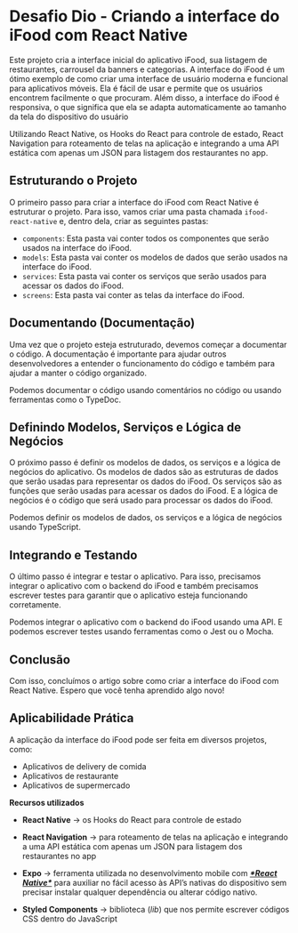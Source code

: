 # Desafio Dio - Criando a interface do **iFood** **com** **React** **Native**

Este projeto cria a interface inicial do aplicativo iFood, sua listagem de restaurantes, carrousel da banners e categorias. A interface do iFood é um ótimo exemplo de como criar uma interface de usuário moderna e funcional para aplicativos móveis. Ela é fácil de usar e permite que os usuários encontrem facilmente o que procuram. Além disso, a interface do iFood é responsiva, o que significa que ela se adapta automaticamente ao tamanho da tela do dispositivo do usuário

Utilizando React Native, os Hooks do React para controle de estado, React Navigation para roteamento de telas na aplicação e integrando a uma API estática com apenas um JSON para listagem dos restaurantes no app.

## Estruturando o Projeto

O primeiro passo para criar a interface do iFood com React Native é estruturar o projeto. Para isso, vamos criar uma pasta chamada `ifood-react-native` e, dentro dela, criar as seguintes pastas:

- `components`: Esta pasta vai conter todos os componentes que serão usados na interface do iFood.
- `models`: Esta pasta vai conter os modelos de dados que serão usados na interface do iFood.
- `services`: Esta pasta vai conter os serviços que serão usados para acessar os dados do iFood.
- `screens`: Esta pasta vai conter as telas da interface do iFood.

## Documentando (Documentação)

Uma vez que o projeto esteja estruturado, devemos começar a documentar o código. A documentação é importante para ajudar outros desenvolvedores a entender o funcionamento do código e também para ajudar a manter o código organizado.

Podemos documentar o código usando comentários no código ou usando ferramentas como o TypeDoc.

## Definindo Modelos, Serviços e Lógica de Negócios

O próximo passo é definir os modelos de dados, os serviços e a lógica de negócios do aplicativo. Os modelos de dados são as estruturas de dados que serão usadas para representar os dados do iFood. Os serviços são as funções que serão usadas para acessar os dados do iFood. E a lógica de negócios é o código que será usado para processar os dados do iFood.

Podemos definir os modelos de dados, os serviços e a lógica de negócios usando TypeScript.

## Integrando e Testando

O último passo é integrar e testar o aplicativo. Para isso, precisamos integrar o aplicativo com o backend do iFood e também precisamos escrever testes para garantir que o aplicativo esteja funcionando corretamente.

Podemos integrar o aplicativo com o backend do iFood usando uma API. E podemos escrever testes usando ferramentas como o Jest ou o Mocha.

## Conclusão

Com isso, concluímos o artigo sobre como criar a interface do iFood com React Native. Espero que você tenha aprendido algo novo!

## Aplicabilidade Prática

A aplicação da interface do iFood pode ser feita em diversos projetos, como:

- Aplicativos de delivery de comida
- Aplicativos de restaurante
- Aplicativos de supermercado

**Recursos utilizados**

- **React Native** -> os Hooks do React para controle de estado
- **React Navigation** -> para roteamento de telas na aplicação e integrando a uma API estática com apenas um JSON para listagem dos restaurantes no app
- **Expo** -> ferramenta utilizada no desenvolvimento mobile com [***\*React Native\****](https://facebook.github.io/react-native/) para auxiliar no fácil acesso às API’s nativas do dispositivo sem precisar instalar qualquer dependência ou alterar código nativo.

- **Styled Components** -> biblioteca (*lib*) que nos permite escrever códigos CSS dentro do JavaScript





